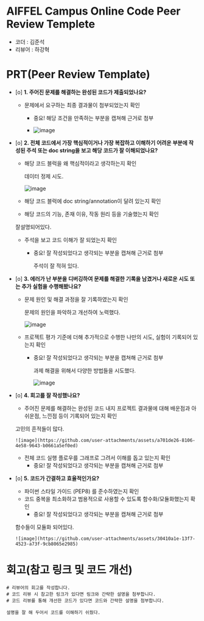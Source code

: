 # AIFFEL Campus Online Code Peer Review Templete
- 코더 : 김준석   
- 리뷰어 : 하강혁


# PRT(Peer Review Template)
- [o]  **1. 주어진 문제를 해결하는 완성된 코드가 제출되었나요?**
    - 문제에서 요구하는 최종 결과물이 첨부되었는지 확인
        - 중요! 해당 조건을 만족하는 부분을 캡쳐해 근거로 첨부
          
        - ![image](https://github.com/user-attachments/assets/3080ac7e-324c-41c9-a8fa-aff361f0047f)

    
- [o]  **2. 전체 코드에서 가장 핵심적이거나 가장 복잡하고 이해하기 어려운 부분에 작성된 
주석 또는 doc string을 보고 해당 코드가 잘 이해되었나요?**
    - 해당 코드 블럭을 왜 핵심적이라고 생각하는지 확인

      데이터 정제 시도.

      ![image](https://github.com/user-attachments/assets/935cf04e-936c-42ff-bbb7-8f63c40824bd)

     
      
    - 해당 코드 블럭에 doc string/annotation이 달려 있는지 확인
    - 해당 코드의 기능, 존재 이유, 작동 원리 등을 기술했는지 확인

     잘설명되어있다. 
      
    - 주석을 보고 코드 이해가 잘 되었는지 확인
        - 중요! 잘 작성되었다고 생각되는 부분을 캡쳐해 근거로 첨부

          주석이 잘 적혀 있다. 
        
- [o]  **3. 에러가 난 부분을 디버깅하여 문제를 해결한 기록을 남겼거나
새로운 시도 또는 추가 실험을 수행해봤나요?**
    - 문제 원인 및 해결 과정을 잘 기록하였는지 확인

        문제의 원인을 파악하고 개선하여 노력했다.

        ![image](https://github.com/user-attachments/assets/eb5e14c8-91e9-45ba-a3b4-27d1c771dcd7)
 

    - 프로젝트 평가 기준에 더해 추가적으로 수행한 나만의 시도, 
    실험이 기록되어 있는지 확인
        - 중요! 잘 작성되었다고 생각되는 부분을 캡쳐해 근거로 첨부
     
          과제 해결을 위해서 다양한 방법들을 시도했다.

           ![image](https://github.com/user-attachments/assets/25e7dd0f-0790-4d46-9ac2-12eca6a6be1e)

        
- [o]  **4. 회고를 잘 작성했나요?**
    - 주어진 문제를 해결하는 완성된 코드 내지 프로젝트 결과물에 대해
    배운점과 아쉬운점, 느낀점 등이 기록되어 있는지 확인

    고민의 흔적들이 많다.

      ![image](https://github.com/user-attachments/assets/a701de26-8106-4e58-9643-b0661a5ef0ed)



    - 전체 코드 실행 플로우를 그래프로 그려서 이해를 돕고 있는지 확인
        - 중요! 잘 작성되었다고 생각되는 부분을 캡쳐해 근거로 첨부
        
- [o]  **5. 코드가 간결하고 효율적인가요?**
    - 파이썬 스타일 가이드 (PEP8) 를 준수하였는지 확인
    - 코드 중복을 최소화하고 범용적으로 사용할 수 있도록 함수화/모듈화했는지 확인
        - 중요! 잘 작성되었다고 생각되는 부분을 캡쳐해 근거로 첨부

    함수들이 모듈화 되어있다.

      ![image](https://github.com/user-attachments/assets/30410a1e-13f7-4523-a73f-9cb8065e2985)


# 회고(참고 링크 및 코드 개선)
```
# 리뷰어의 회고를 작성합니다.
# 코드 리뷰 시 참고한 링크가 있다면 링크와 간략한 설명을 첨부합니다.
# 코드 리뷰를 통해 개선한 코드가 있다면 코드와 간략한 설명을 첨부합니다.

설명을 잘 해 두어서 코드를 이해하기 쉬웠다.
```
